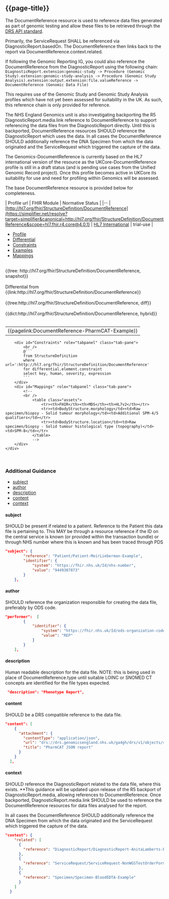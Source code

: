 ## {{page-title}}

The DocumentReference resource is used to reference data files generated as part of genomic testing and allow these files to be retrieved through the [DRS API standard](https://www.ga4gh.org/news_item/drs-api-enabling-cloud-based-data-access-and-retrieval/).

Primarily, the ServiceRequest SHALL be referenced via DiagnosticReport.basedOn. The DocumentReference then links back to the report via DocumentReference.context.related.

If following the Genomic Reporting IG, you could also reference the DocumentReference from the DiagnosticReport using the following chain:
```DiagnosticReport.extension:genomic-study -> Procedure (Genomic Study).extension:genomic-study-analysis -> Procedure (Genomic Study Analysis).extension:output.extension:file.valueReference -> DocumentReference (Genomic Data File)```

This requires use of the Genomic Study and Genomic Study Analysis profiles which have not yet been assessed for suitability in the UK. As such, this reference chain is only provided for reference.

The NHS England Genomics unit is also investigating backporting the R5 DiagnosticReport.media.link reference to DocumentReference to support referencing the data files from the DiagnosticReport directly. Until this is backported, DocumentReference resources SHOULD reference the DiagnosticReport which uses the data. In all cases the DocumentReference SHOULD additionally reference the DNA Specimen from which the data originated and the ServiceRequest which triggered the capture of the data.

The Genomics-DocumentReference is currently based on the HL7 international version of the resource as the UKCore-DocumentReference profile is still in a draft status (and is pending use cases from the Unified Genomic Record project). Once this profile becomes active in UKCore its suitability for use and need for profiling within Genomics will be assessed. 

The base DocumentReference resource is provided below for completeness.

| Profile url | FHIR Module | Normative Status |
|--
| [http://hl7.org/fhir/StructureDefinition/DocumentReference](https://simplifier.net/resolve?target=simplifier&canonical=http://hl7.org/fhir/StructureDefinition/DocumentReference&scope=hl7.fhir.r4.core@4.0.1) | [HL7 International]() | trial-use |


<div class="nhsd-!t-margin-bottom-6">
    <ul class="nav nav-tabs" role="tablist">
        <li role="presentation" class="active">
            <a href="#Profile" role="tab" data-toggle="tab">Profile</a>
        </li>
        <li role="presentation">
            <a href="#Differential" role="tab" data-toggle="tab">Differential</a>
        </li>
        <li role="presentation">
            <a href="#Constraints" role="tab" data-toggle="tab">Constraints</a>
        </li>
        <li role="presentation">
            <a href="#Examples" role="tab" data-toggle="tab">Examples</a>
        </li>
        <li role="presentation">
            <a href="#Mappings" role="tab" data-toggle="tab">Mappings</a>
        </li>
    </ul>
    <div class="tab-content snippet">
        <div id="Profile" role="tabpanel" class="tab-pane active">
            <br />
            {{tree: http://hl7.org/fhir/StructureDefinition/DocumentReference, snapshot}}
        </div>
        <div id="Differential" role="tabpanel" class="tab-pane">
         <br />
         Differential from {{link:http://hl7.org/fhir/StructureDefinition/DocumentReference}} <br>
            <br />
            {{tree:http://hl7.org/fhir/StructureDefinition/DocumentReference, diff}}
        </div>
        <div id="Dictionary" role="tabpanel" class="tab-pane">
            <br />
            {{dict:http://hl7.org/fhir/StructureDefinition/DocumentReference, hybrid}}
        </div>
        <div id="Examples" role="tabpanel" class="tab-pane">
            <br />
            <table>
                <tr>
                    <td>
                    {{pagelink:DocumentReference-PharmCAT-Example}}
                    </td>
                </tr>
            </table>
        </div>
        
        <div id="Constraints" role="tabpanel" class="tab-pane">
            <br />
            @```
            from StructureDefinition
            where url=':http://hl7.org/fhir/StructureDefinition/DocumentReference'
            for differential.element.constraint
            select key, human, severity, expression
            ```
        </div>
        <div id="Mappings" role="tabpanel" class="tab-pane">
            <!--
            <br />
                <table class="assets">
                    <tr><th>FHIR</th><th>MDS</th><th>HL7v2</th></tr>
                    <tr><td>BodyStructure.morphology</td><td>Raw specimen/biopsy - Solid tumour morphology</td><td>Additional SPM-4/5 qualifiers</td></tr>
                    <tr><td>BodyStructure.location</td><td>Raw specimen/biopsy - Solid tumour histological type (topography)</td><td>SPM-8</td></tr>
                </table>
                -->
        </div>
    </div>
</div>

<br>

### Additional Guidance

- <a href="#subject">subject</a>
- <a href="#author">author</a>
- <a href="#description">description</a>
- <a href="#content">content</a>
- <a href="#context">context</a>

<a name="subject"></a>
#### subject
SHOULD be present if related to a patient. Reference to the Patient this data file is pertaining to. This MAY be through a resource reference if the ID on the central service is known (or provided within the transaction bundle) or through NHS number where this is known and has been traced through PDS
```json
"subject": {
        "reference": "Patient/Patient-MeirLieberman-Example",
        "identifier": {
            "system": "https://fhir.nhs.uk/Id/nhs-number",
            "value": "9449307873"
        }
    },
```

<a name="author"></a>
#### author
SHOULD reference the organization responsible for creating the data file, preferably by ODS code.
```json
"performer":  [
        {
            "identifier": {
                "system": "https://fhir.nhs.uk/Id/ods-organization-code",
                "value": "REP"
            }
        }
    ],
```

<a name="description"></a>
#### description
Human readable description for the data file. NOTE: this is being used in place of DocumentReference.type until suitable LOINC or SNOMED CT concepts are identified for the file types expected.  
```json
 "description": "Phenotype Report",
```

<a name="content"></a>
#### content
SHOULD be a DRS compatible reference to the data file.   
```json
"content": [
    {
      "attachment": {
        "contentType": "application/json",
        "url": "drs://drs.genomicsengland.nhs.uk/ga4gh/drs/v1/objects/42375e7d-071c-4eb3-b1c8-cec11e245cf0",
        "title": "PharmCAT JSON report"
      }
    }
  ],
```

<a name="context"></a>
#### context
SHOULD reference the DiagnosticReport related to the data file, where this exists. **This guidance will be updated upon release of the R5 backport of DiagnosticReport.media, allowing references to DocumentReference. Once backported, DiagnosticReport.media.link SHOULD be used to reference the DocumentReference resources for data files analysed for the report. 

In all cases the DocumentReference SHOULD additionally reference the DNA Specimen from which the data originated and the ServiceRequest which triggered the capture of the data.
```json
"context": {
    "related": [
      {
        "reference": "DiagnosticReport/DiagnosticReport-AnitaLamberts-Example"
      },
      {
        "reference": "ServiceRequest/ServiceRequest-NonWGSTestOrderForm-NewFollowupTest-Example"
      },
      {
        "reference": "Specimen/Specimen-BloodEDTA-Example"
      }
    ]
  }
```